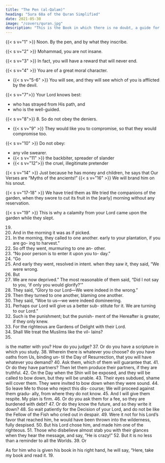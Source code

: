 ```yaml
---
title: "The Pen (al-Qalam)"
heading: "Sura 68a of the Quran Simplified"
date: 2021-05-30
image: "/covers/quran.jpg"
description: "This is the Book in which there is no doubt, a guide for the righteous."
---
```



{{< s v="1" >}}  Noon. By the pen, and by what they inscribe.

{{< s v="2" >}}  Mohammad, you are not insane.

{{< s v="3" >}}  In fact, you will have a reward that will never end.

{{< s v="4" >}}  You are of a great moral character.
- {{< s v="5-6" >}}  You will see, and they will see which of you is afflicted by the devil.

{{< s v="7">}} Your Lord knows best:
-  who has strayed from His path, and
- who is the well-guided.

{{< s v="8">}} 8. So do not obey the deniers.
- {{< s v="9" >}}  They would like you to compromise, so that they would compromise too.

{{< s v="10" >}}  Do not obey:
- any vile swearer.
- {{< s v="11" >}} the backbiter, spreader of slander
- {{< s v="12">}} the cruel, illegitimate pretender

{{< s v="14" >}} Just because he has money and children, he says that Our Verses are “Myths of the ancients!”
{{< s v="16" >}} We will brand him on his snout. 

{{< s v="17-18" >}} We have tried them as We tried the companions of the garden, when they swore to cut its fruit in the [early] morning without any reservation.

{{< s v="19" >}} This is why a calamity from your Lord came upon the garden while they slept.

19.
20. And
in the morning it was as if picked.
21. In
the morning, they called to one another.
early to your plantation, if you are go-
ing to harvest.”
23. So off they went, murmuring to one an-
other.
24. “No poor person is to enter it upon you to-
day.”
22. “Go
25. And
early they went, resolved in intent.
when they saw it, they said, “We were
wrong.
26. But
27. We
are now deprived.”
The most reasonable of them said, “Did I
not say to you, ‘if only you would glorify?’”
29. They said, “Glory to our Lord—We were
indeed in the wrong.”
30. Then they turned to one another, blaming
one another.
31. They said, “Woe to us—we were indeed
domineering.
32. Perhaps our Lord will give us a better sub-
stitute for it. We are turning to our Lord.”
33. Such is the punishment; but the punish-
ment of the Hereafter is greater, if they only
knew.
34. For the righteous are Gardens of Delight
with their Lord.
35. Shall We treat the Muslims like the vil-
lains?
28.
is the matter with you? How do you
judge?
37. Or do you have a scripture in which you
study.
38. Wherein
there is whatever you choose?
do you have oaths from Us, binding un-
til the Day of Resurrection, that you will have
whatever you demand?
40. Ask them, which of them will guarantee
that.
41. Or do they have partners? Then let them
produce their partners, if they are truthful.
42. On the Day when the Shin will be exposed,
and they will be called to bow down, but they
will be unable.
43. Their eyes subdued, shame will cover
them. They were invited to bow down when
they were sound.
44. So leave Me to those who reject this dis-
course; We will proceed against them gradu-
ally, from where they do not know.
45. And I will give them respite. My plan is
firm.
46. Or do you ask them for a fee, so they are
burdened with debt?
47. Or do they know the future, and so they
write it down?
48. So wait patiently for the Decision of your
Lord, and do not be like the Fellow of the Fish
who cried out in despair.
49. Were it not for his Lord’s favor that
reached him, he would have been thrown
into the wilderness, fully despised.
50. But his Lord chose him, and made him one
of the righteous.
51. Those who disbelieve almost stab you with
their glances when they hear the message,
and say, “He is crazy!”
52. But it is no less than a reminder to all the
Worlds.
39. Or


As for him who is given his book in his
right hand, he will say, “Here, take my book
and read it.
19.


